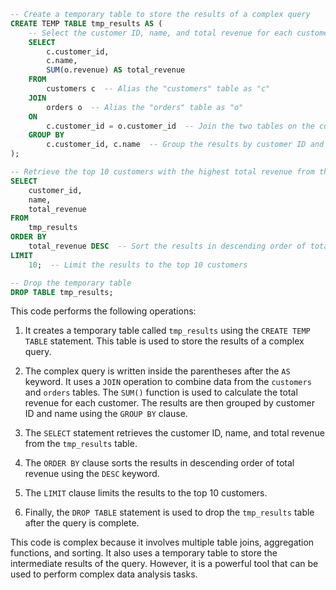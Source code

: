 ```sql
-- Create a temporary table to store the results of a complex query
CREATE TEMP TABLE tmp_results AS (
    -- Select the customer ID, name, and total revenue for each customer
    SELECT
        c.customer_id,
        c.name,
        SUM(o.revenue) AS total_revenue
    FROM
        customers c  -- Alias the "customers" table as "c"
    JOIN
        orders o  -- Alias the "orders" table as "o"
    ON
        c.customer_id = o.customer_id  -- Join the two tables on the customer ID
    GROUP BY
        c.customer_id, c.name  -- Group the results by customer ID and name
);

-- Retrieve the top 10 customers with the highest total revenue from the temporary table
SELECT
    customer_id,
    name,
    total_revenue
FROM
    tmp_results
ORDER BY
    total_revenue DESC  -- Sort the results in descending order of total revenue
LIMIT
    10;  -- Limit the results to the top 10 customers

-- Drop the temporary table
DROP TABLE tmp_results;
```

This code performs the following operations:

1. It creates a temporary table called `tmp_results` using the `CREATE TEMP TABLE` statement. This table is used to store the results of a complex query.

2. The complex query is written inside the parentheses after the `AS` keyword. It uses a `JOIN` operation to combine data from the `customers` and `orders` tables. The `SUM()` function is used to calculate the total revenue for each customer. The results are then grouped by customer ID and name using the `GROUP BY` clause.

3. The `SELECT` statement retrieves the customer ID, name, and total revenue from the `tmp_results` table.

4. The `ORDER BY` clause sorts the results in descending order of total revenue using the `DESC` keyword.

5. The `LIMIT` clause limits the results to the top 10 customers.

6. Finally, the `DROP TABLE` statement is used to drop the `tmp_results` table after the query is complete.

This code is complex because it involves multiple table joins, aggregation functions, and sorting. It also uses a temporary table to store the intermediate results of the query. However, it is a powerful tool that can be used to perform complex data analysis tasks.